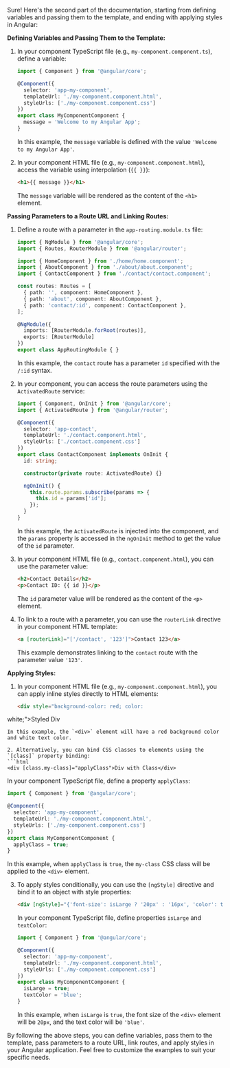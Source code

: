 Sure! Here's the second part of the documentation, starting from defining variables and passing them to the template, and ending with applying styles in Angular:

**Defining Variables and Passing Them to the Template:**

1. In your component TypeScript file (e.g., `my-component.component.ts`), define a variable:
   ```typescript
   import { Component } from '@angular/core';

   @Component({
     selector: 'app-my-component',
     templateUrl: './my-component.component.html',
     styleUrls: ['./my-component.component.css']
   })
   export class MyComponentComponent {
     message = 'Welcome to my Angular App';
   }
   ```
   In this example, the `message` variable is defined with the value `'Welcome to my Angular App'`.

2. In your component HTML file (e.g., `my-component.component.html`), access the variable using interpolation (`{{ }}`):
   ```html
   <h1>{{ message }}</h1>
   ```
   The `message` variable will be rendered as the content of the `<h1>` element.

**Passing Parameters to a Route URL and Linking Routes:**

1. Define a route with a parameter in the `app-routing.module.ts` file:
   ```typescript
   import { NgModule } from '@angular/core';
   import { Routes, RouterModule } from '@angular/router';

   import { HomeComponent } from './home/home.component';
   import { AboutComponent } from './about/about.component';
   import { ContactComponent } from './contact/contact.component';

   const routes: Routes = [
     { path: '', component: HomeComponent },
     { path: 'about', component: AboutComponent },
     { path: 'contact/:id', component: ContactComponent },
   ];

   @NgModule({
     imports: [RouterModule.forRoot(routes)],
     exports: [RouterModule]
   })
   export class AppRoutingModule { }
   ```
   In this example, the `contact` route has a parameter `id` specified with the `/:id` syntax.

2. In your component, you can access the route parameters using the `ActivatedRoute` service:
   ```typescript
   import { Component, OnInit } from '@angular/core';
   import { ActivatedRoute } from '@angular/router';

   @Component({
     selector: 'app-contact',
     templateUrl: './contact.component.html',
     styleUrls: ['./contact.component.css']
   })
   export class ContactComponent implements OnInit {
     id: string;

     constructor(private route: ActivatedRoute) {}

     ngOnInit() {
       this.route.params.subscribe(params => {
         this.id = params['id'];
       });
     }
   }
   ```
   In this example, the `ActivatedRoute` is injected into the component, and the `params` property is accessed in the `ngOnInit` method to get the value of the `id` parameter.

3. In your component HTML file (e.g., `contact.component.html`), you can use the parameter value:
   ```html
   <h2>Contact Details</h2>
   <p>Contact ID: {{ id }}</p>
   ```
   The `id` parameter value will be rendered as the content of the `<p>` element.

4. To link to a route with a parameter, you can use the `routerLink` directive in your component HTML template:
   ```html
   <a [routerLink]="['/contact', '123']">Contact 123</a>
   ```
   This example demonstrates linking to the `contact` route with the parameter value `'123'`.

**Applying Styles:**

1. In your component HTML file (e.g., `my-component.component.html`), you can apply inline styles directly to HTML elements:
   ```html
   <div style="background-color: red; color:

 white;">Styled Div</div>
   ```
   In this example, the `<div>` element will have a red background color and white text color.

2. Alternatively, you can bind CSS classes to elements using the `[class]` property binding:
   ```html
   <div [class.my-class]="applyClass">Div with Class</div>
   ```
   In your component TypeScript file, define a property `applyClass`:
   ```typescript
   import { Component } from '@angular/core';

   @Component({
     selector: 'app-my-component',
     templateUrl: './my-component.component.html',
     styleUrls: ['./my-component.component.css']
   })
   export class MyComponentComponent {
     applyClass = true;
   }
   ```
   In this example, when `applyClass` is `true`, the `my-class` CSS class will be applied to the `<div>` element.

3. To apply styles conditionally, you can use the `[ngStyle]` directive and bind it to an object with style properties:
   ```html
   <div [ngStyle]="{'font-size': isLarge ? '20px' : '16px', 'color': textColor}">Styled Div</div>
   ```
   In your component TypeScript file, define properties `isLarge` and `textColor`:
   ```typescript
   import { Component } from '@angular/core';

   @Component({
     selector: 'app-my-component',
     templateUrl: './my-component.component.html',
     styleUrls: ['./my-component.component.css']
   })
   export class MyComponentComponent {
     isLarge = true;
     textColor = 'blue';
   }
   ```
   In this example, when `isLarge` is `true`, the font size of the `<div>` element will be `20px`, and the text color will be `'blue'`.

By following the above steps, you can define variables, pass them to the template, pass parameters to a route URL, link routes, and apply styles in your Angular application. Feel free to customize the examples to suit your specific needs.
